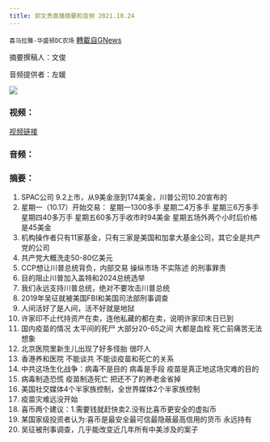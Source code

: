 ```yaml
---
title: 郭文贵直播摘要和音频 2021.10.24
---
```

`喜马拉雅-华盛顿DC农场` [轉載自GNews](https://gnews.org/zh-hans/1617408/)

摘要撰稿人：文俊

音频提供者：左媛


![](https://assets.gnews.org/wp-content/uploads/2021/10/Screen-Shot-2021-10-25-at-3.59.12-PM.png)


### 视频：

[视频链接](https://gtv.org/video/id=617551cfeadeb11f5e79f5d5)

### 音频：

### 摘要：

1. SPAC公司 9.2上市，从9美金涨到174美金，川普公司10.20宣布的
2. 星期一（10.17）开始交易：
星期一1300多手
星期二4万多手
星期三6万多手
星期四40多万手
星期五60多万手收市时94美金
星期五场外两个小时后价格是45美金
3. 机构操作者只有11家基金，只有三家是美国和加拿大基金公司，其它全是共产党的公司
4. 共产党大概洗走50-80亿美元
5. CCP想让川普总统背负，内部交易 操纵市场 不实陈述 的刑事罪责
6. 目的阻止川普加入盖特和2024总统选举
7. 我们永远支持川普总统，绝对不要攻击川普总统
8. 2019年吴征就被美国FBI和美国司法部刑事调查
9. 人间活好了是人间，活不好就是地狱
10. 许家印不止代持资产在卖，连他私藏的都在卖，说明许家印末日已到
11. 国内疫苗的情况 太平间的死尸 大部分20-65之间 大都是血栓 死亡前痛苦无法想象
12. 北京医院里新生儿出现了好多怪胎 很吓人
13. 香港养和医院 不能谈共 不能谈疫苗和死亡的关系
14. 中共这场生化战争：病毒不是目的 病毒是手段 疫苗是真正地这场灾难的目的
15. 病毒制造恐慌 疫苗制造死亡 把还不了的养老金省掉
16. 美国社交媒体4个半家族控制，全世界媒体2个半家族控制
17. 疫苗灾难远没开始
18. 喜币两个建议：1.需要钱就赶快卖2.没有比喜币更安全的虚拟币
19. 某国家级投资者认为:喜币是最安全最可信最隐蔽最高信用的货币 永远持有
20. 吴征被刑事调查，几乎能改变近几年所有中美涉及的案子
